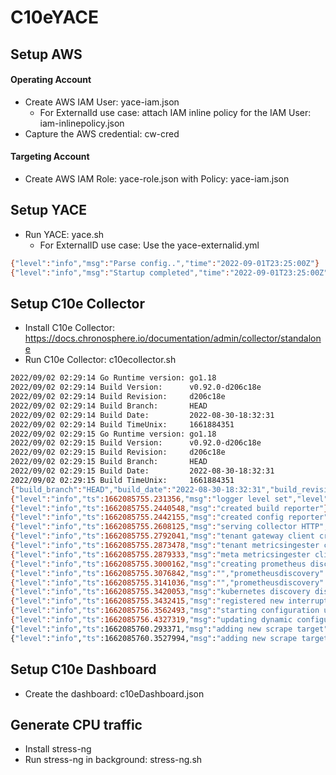 # C10eYACE

## Setup AWS

#### Operating Account

- Create AWS IAM User: yace-iam.json
  - For ExternalId use case: attach IAM inline policy for the IAM User: iam-inlinepolicy.json
- Capture the AWS credential: cw-cred

#### Targeting Account

- Create AWS IAM Role: yace-role.json with Policy: yace-iam.json

## Setup YACE

- Run YACE: yace.sh
  - For ExternalID use case: Use the yace-externalid.yml

```bash
{"level":"info","msg":"Parse config..","time":"2022-09-01T23:25:00Z"}
{"level":"info","msg":"Startup completed","time":"2022-09-01T23:25:00Z"}
```

## Setup C10e Collector

- Install C10e Collector: https://docs.chronosphere.io/documentation/admin/collector/standalone
- Run C10e Collector: c10ecollector.sh

```bash
2022/09/02 02:29:14 Go Runtime version: go1.18
2022/09/02 02:29:14 Build Version:      v0.92.0-d206c18e
2022/09/02 02:29:14 Build Revision:     d206c18e
2022/09/02 02:29:14 Build Branch:       HEAD
2022/09/02 02:29:14 Build Date:         2022-08-30-18:32:31
2022/09/02 02:29:14 Build TimeUnix:     1661884351
2022/09/02 02:29:15 Go Runtime version: go1.18
2022/09/02 02:29:15 Build Version:      v0.92.0-d206c18e
2022/09/02 02:29:15 Build Revision:     d206c18e
2022/09/02 02:29:15 Build Branch:       HEAD
2022/09/02 02:29:15 Build Date:         2022-08-30-18:32:31
2022/09/02 02:29:15 Build TimeUnix:     1661884351
{"build_branch":"HEAD","build_date":"2022-08-30-18:32:31","build_revision":"d206c18e","build_time_unix":"1661884351","build_version":"v0.92.0-d206c18e","go_runtime_version":"go1.18"}
{"level":"info","ts":1662085755.231356,"msg":"logger level set","level":"info"}
{"level":"info","ts":1662085755.2440548,"msg":"created build reporter"}
{"level":"info","ts":1662085755.2442155,"msg":"created config reporter","collector-id":"b4eba28a-e482-4876-a24f-ed30727fdb8b"}
{"level":"info","ts":1662085755.2608125,"msg":"serving collector HTTP","listenAddress":"0.0.0.0:3030"}
{"level":"info","ts":1662085755.2792041,"msg":"tenant gateway client created"}
{"level":"info","ts":1662085755.2873478,"msg":"tenant metricsingester client created"}
{"level":"info","ts":1662085755.2879333,"msg":"meta metricsingester client created"}
{"level":"info","ts":1662085755.3000162,"msg":"creating prometheus discoverer"}
{"level":"info","ts":1662085755.3076842,"msg":"","prometheusdiscovery":{"level":"debug","msg":"Starting provider","provider":"static/0","subs":"[c10esap2022cloudwatch_exporter]"}}
{"level":"info","ts":1662085755.3141036,"msg":"","prometheusdiscovery":{"level":"debug","msg":"Discoverer channel closed","provider":"static/0"}}
{"level":"info","ts":1662085755.3420053,"msg":"kubernetes discovery disabled"}
{"level":"info","ts":1662085755.3432415,"msg":"registered new interrupt handler"}
{"level":"info","ts":1662085756.3562493,"msg":"starting configuration update loop","report_info":{"interval":30}}
{"level":"info","ts":1662085756.4327319,"msg":"updating dynamic configuration","report_info":{"updatedConfig":"legacy_metric_push_timeout:45 metric_push_timeout:<seconds:45 > sendMetricsType:true enable_open_metrics_support:true compression_format:SNAPPY max_pod_augmentation_age:2 "}}
{"level":"info","ts":1662085760.293371,"msg":"adding new scrape target","targetSetName":"self_scrape","targetHash":12540464998599900356,"targetLabels":"{instance=\"ip-172-31-28-165.ec2.internal\", job=\"self_scrape\", subdomain=\"demo-sandbox\"}","targetUrl":"http://0.0.0.0:3030/metrics-extended"}
{"level":"info","ts":1662085760.3527994,"msg":"adding new scrape target","targetSetName":"c10esap2022cloudwatch_exporter","targetHash":15981339231895640100,"targetLabels":"{instance=\"localhost:5000\", job=\"c10esap2022cloudwatch_exporter\", team=\"c10esap2022\"}","targetUrl":"http://localhost:5000/metrics"}
```

## Setup C10e Dashboard

- Create the dashboard: c10eDashboard.json


## Generate CPU traffic

- Install stress-ng
- Run stress-ng in background: stress-ng.sh

